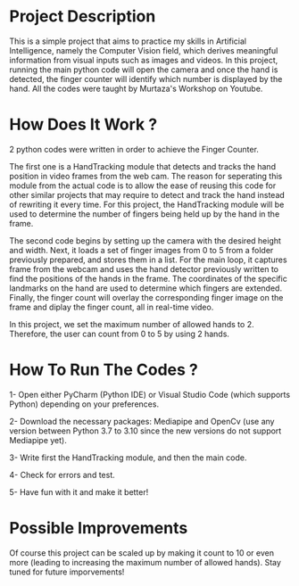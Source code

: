 # Project Description
This is a simple project that aims to practice my skills in Artificial Intelligence, namely the Computer Vision field, which derives meaningful information from visual inputs such as images and videos. In this project, running the main python code will open the camera and once the hand is detected, the finger counter will identify which number is displayed by the hand. 
All the codes were taught by Murtaza's Workshop on Youtube.
# How Does It Work ?
2 python codes were written in order to achieve the Finger Counter. 

The first one is a HandTracking module that detects and tracks the hand position in video frames from the web cam. The reason for seperating this module from the actual code is to allow the ease of reusing this code for other similar projects that may require to detect and track the hand instead of rewriting it every time. For this project, the HandTracking module will be used to determine the number of fingers being held up by the hand in the frame.

The second code begins by setting up the camera with the desired height and width. Next, it loads a set of finger images from 0 to 5 from a folder previously prepared, and stores them in a list. For the main loop, it captures frame from the webcam and uses the hand detector previously written to find the positions of the hands in the frame. The coordinates of the specific landmarks on the hand are used to determine which fingers are extended. Finally, the finger count will overlay the corresponding finger image on the frame and diplay the finger count, all in real-time video.

In this project, we set the maximum number of allowed hands to 2. Therefore, the user can count from 0 to 5 by using 2 hands.
# How To Run The Codes ?
1- Open either PyCharm (Python IDE) or Visual Studio Code (which supports Python) depending on your preferences.

2- Download the necessary packages: Mediapipe and OpenCv (use any version between Python 3.7 to 3.10 since the new versions do not support Mediapipe yet). 

3- Write first the HandTracking module, and then the main code.

4- Check for errors and test.

5- Have fun with it and make it better!
# Possible Improvements
Of course this project can be scaled up by making it count to 10 or even more (leading to increasing the maximum number of allowed hands). Stay tuned for future imporvements! 
